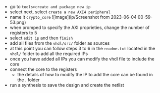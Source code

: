 - go to `tools>create and package new ip`
- select next, select `create a new AXI4 peripheral`
- name it `crypto_core`
  ![image](ip/Screenshot from 2023-06-04 00-59-53.png)
- when promped to specify the AXI proprieties, change the number of registers to 5
- select `edit ip` and then `finish`
- add all files from the `vhdl/src/` folder as sources 
- at this point you can follow steps 3 to 6 in the `readme.txt` located in the `vhdl/` folder to add all the required IPs
- once you have added all IPs you can modify the vhdl file to include the core 
- connect the core to the registers
  - the details of how to modify the IP to add the core can be found in the . folder
- run a synthesis to save the design and create the netlist  
